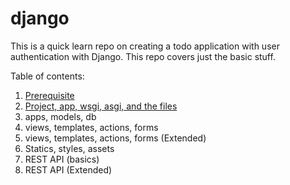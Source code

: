 # django

This is a quick learn repo on creating a todo application with user authentication with Django. This repo covers just the basic stuff.

Table of contents:

1. [Prerequisite](_docs/prerequisite.md)
2. [Project, app, wsgi, asgi, and the files](_docs/chapter_2.md)
3. apps, models, db
4. views, templates, actions, forms
5. views, templates, actions, forms (Extended)
6. Statics, styles, assets
7. REST API (basics)
8. REST API (Extended)
